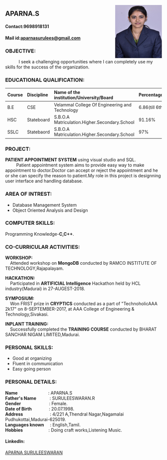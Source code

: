 <p>
<img align="right" width="150" height="170" src="Aparna (1).jpg">
</p>

## APARNA.S

#### Contact:9698918131

#### Mail id:aparnasurulees@gmail.com

### OBJECTIVE:

&nbsp;&nbsp;&nbsp;&nbsp;&nbsp;&nbsp;&nbsp;&nbsp;&nbsp;&nbsp;&nbsp;I seek a challenging opportunities where I can completely use my skills for the success of the organization.
         
### EDUCATIONAL QUALIFICATION: 

|**Course**|**Discipline**|**Name of the institution/University/Board**|**Percentage/CGPA**|**Year of passing**|
|:------|:----------|:----------------------------------------|:---------------|:---------------|
|B.E    |CSE        |Velammal College Of Engineering and Technology|6.86(till 6th sem)|2020     |
|HSC       |Stateboard|S.B.O.A Matriculation.Higher.Secondary.School|91.16%|2016 |
|SSLC|Statebaord|S.B.O.A Matriculation.Higher.Secondary.School|97%|2014|

### PROJECT:

**PATIENT APPOINTMENT SYSTEM** using visual studio and SQL.<br/>
&nbsp;&nbsp;&nbsp;&nbsp;&nbsp;&nbsp;&nbsp;&nbsp;&nbsp;Patient appointment system aims to provide easy way to make appointment to doctor.Doctor can accept or reject the appointment and he or she can specify the reason to patient.My role in this project is designning user interface and handling database.

### AREA OF INTREST:

- Database Management System
- Object Oriented Analysis and Design

### COMPUTER SKILLS:

Programming Knowledge-**C,C++**.

### CO-CURRICULAR ACTIVITIES:
**WORKSHOP:**<br/>
&nbsp;&nbsp;&nbsp;&nbsp;Attended workshop on **MongoDB** conducted by RAMCO INSTITUTE OF TECHNOLOGY,Rajapalayam.

**HACKATHON:**<br/>
&nbsp;&nbsp;&nbsp;&nbsp;Participated in **ARTIFICIAL Intelligence** Hackathon held by HCL industry(Madurai) in 27-AUGEST-2018.

**SYMPOSIUM:**<BR/>
&nbsp;&nbsp;&nbsp;&nbsp;Won FRIST prize in **CRYPTICS** conducted as a part of "TechnoholicAAA 2k17" on 8-SEPTEMBER-2017, at AAA College
of Engineering & Technology,Sivakasi.

**INPLANT TRAINING:**<br/>
&nbsp;&nbsp;&nbsp;&nbsp;Successfully completed the **TRAINING COURSE** conducted by BHARAT SANCHAR NIGAM LIMITED,Madurai.

### PERSONAL SKILLS:

- Good at organizing
- Fluent in communication
- Easy going person

### PERSONAL DETAILS:

**Name**&nbsp;&nbsp;&nbsp;&nbsp;&nbsp;&nbsp;&nbsp;&nbsp;&nbsp;&nbsp;&nbsp;&nbsp;&nbsp;&nbsp;&nbsp;&nbsp;&nbsp;&nbsp;&nbsp;&nbsp;&nbsp;&nbsp;&nbsp;&nbsp;&nbsp;: APARNA.S<br/>
**Father's Name**&nbsp;&nbsp;&nbsp;&nbsp;&nbsp;&nbsp;&nbsp;&nbsp;&nbsp;&nbsp;&nbsp;: SURULEESWARAN.R<br/>
**Gender**&nbsp;&nbsp;&nbsp;&nbsp;&nbsp;&nbsp;&nbsp;&nbsp;&nbsp;&nbsp;&nbsp;&nbsp;&nbsp;&nbsp;&nbsp;&nbsp;&nbsp;&nbsp;&nbsp;&nbsp;&nbsp;&nbsp;&nbsp;: Female.
<br/>
**Date of Birth**&nbsp;&nbsp;&nbsp;&nbsp;&nbsp;&nbsp;&nbsp;&nbsp;&nbsp;&nbsp;&nbsp;&nbsp;&nbsp;&nbsp;: 20.07.1998.<br/>
**Address**&nbsp;&nbsp;&nbsp;&nbsp;&nbsp;&nbsp;&nbsp;&nbsp;&nbsp;&nbsp;&nbsp;&nbsp;&nbsp;&nbsp;&nbsp;&nbsp;&nbsp;&nbsp;&nbsp;&nbsp;&nbsp;&nbsp;: 4/221 A,Thendral Nagar,Nagamalai Pudhukottai,Madurai-625019.<br/>
**Languages known**&nbsp;&nbsp;&nbsp;&nbsp;&nbsp;: English,Tamil.<br/>
**Hobbies**&nbsp;&nbsp;&nbsp;&nbsp;&nbsp;&nbsp;&nbsp;&nbsp;&nbsp;&nbsp;&nbsp;&nbsp;&nbsp;&nbsp;&nbsp;&nbsp;&nbsp;&nbsp;&nbsp;&nbsp;&nbsp;: Doing craft works,Listening Music.<br/>

#### Linkedln:<br/>
[APARNA SURULEESWARAN](https://www.linkedin.com/in/aparna-suruleeswaran-9a5b53169)
